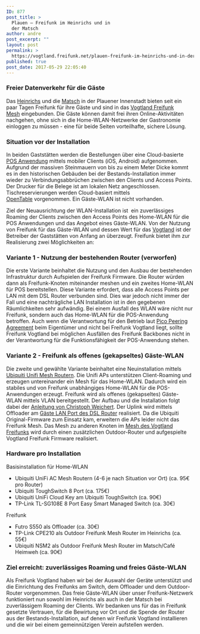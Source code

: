 ```yaml
---
ID: 877
post_title: >
  Plauen – Freifunk im Heinrichs und in
  der Matsch
author: andre
post_excerpt: ""
layout: post
permalink: >
  https://vogtland.freifunk.net/plauen-freifunk-im-heinrichs-und-in-der-matsch/
published: true
post_date: 2017-05-29 22:05:40
---
```

<h3>Freier Datenverkehr für die Gäste</h3>

Das <a href="http://www.heinrichs-plauen.de/" target="_blank">Heinrichs</a> und die <a href="https://matsch-plauen.jimdo.com/" target="_blank">Matsch</a> in der Plauener Innenstadt bieten seit ein paar Tagen Freifunk für ihre Gäste und sind in das <a href="https://vogtland.freifunk.net/map/" target="_blank">Vogtland Freifunk Mesh</a> eingebunden. Die Gäste können damit frei ihren Online-Aktivitäten nachgehen, ohne sich in die Home-WLAN-Netzwerke der Gastronomie einloggen zu müssen - eine für beide Seiten vorteilhafte, sichere Lösung.


<h3>Situation vor der Installation</h3>

In beiden Gaststätten werden die Bestellungen über eine Cloud-basierte <a href="https://www.gastronovi.de/" target="_blank">POS Anwendung</a> mittels mobiler Clients (iOS, Android) aufgenommen. Aufgrund der massiven Steinmauern von bis zu einem Meter Dicke kommt es in den historischen Gebäuden bei der Bestands-Installation immer wieder zu Verbindungsabbrüchen zwischen den Clients und Access Points. Der Drucker für die Belege ist am lokalen Netz angeschlossen. Tischreservierungen werden Cloud-basiert mittels <a href="https://www.opentable.de/start/home" target="_blank">OpenTable</a> vorgenommen. Ein Gäste-WLAN ist nicht vorhanden.

Ziel der Neuausrichtung der WLAN-Installation ist  ein zuverlässiges Roaming der Clients zwischen den Access Points des Home-WLAN für die POS Anwendungen und das Angebot eines Gäste-WLAN. Von der Nutzung von Freifunk für das Gäste-WLAN und dessen Wert für das <a href="http://www.vogtland-tourismus.de/" target="_blank">Vogtland</a> ist der Betreiber der Gaststätten von Anfang an überzeugt. Freifunk bietet ihm zur Realisierung zwei Möglichkeiten an:


<h3>Variante 1 - Nutzung der bestehenden Router (verworfen)</h3>

Die erste Variante beinhaltet die Nutzung und den Ausbau der bestehenden Infrastruktur durch Aufspielen der Freifunk Firmware. Die Router würden dann als Freifunk-Knoten miteinander meshen und ein zweites Home-WLAN für POS bereitstellen. Diese Variante erfordert, dass alle Access Points per LAN mit dem DSL Router verbunden sind. Dies war jedoch nicht immer der Fall und eine nachträgliche LAN Installation ist in den gegebenen Räumlichkeiten sehr aufwändig. Bei einem Ausfall des WLAN wäre nicht nur Freifunk, sondern auch das Home-WLAN für die POS-Anwendung betroffen. Auch wenn die Verantwortung für den Betrieb laut <a href="http://www.picopeer.net/PPA-de.shtml" target="_blank">Pico Peering Agreement</a> beim Eigentümer und nicht bei Freifunk Vogtland liegt, sollte Freifunk Vogtland bei möglichen Ausfällen des Freifunk Backbones nicht in der Verantwortung für die Funktionsfähigkeit der POS-Anwendung stehen. 

<h3>Variante 2 - Freifunk als offenes (gekapseltes) Gäste-WLAN</h3>

Die zweite und gewählte Variante beinhaltet eine Neuinstallation mittels <a href="http://dl-origin.ubnt.com/datasheets/unifi/UniFi_AC_Mesh_DS.pdf" target="_blank">Ubiquiti Unifi Mesh Routern</a>. Die Unifi APs unterstützen Client-Roaming und erzeugen untereinander ein Mesh für das Home-WLAN. Dadurch wird ein stabiles und von Freifunk unabhängiges Home-WLAN für die POS-Anwendungen erzeugt. Freifunk wird als offenes (gekapseltes) Gäste-WLAN mittels VLAN bereitgestellt. Der Aufbau und die Installation folgt dabei der <a href="https://psi.cx/2017/unifi-ff-setup/" target="_blank">Anleitung von Christoph Weichert</a>. Der Uplink wird mittels Offloader am <a href="https://vogtland.freifunk.net/freifunk-router-an-fritzbox-per-gaeste-lan/" target="_blank">Gäste LAN Port des DSL Router</a> realisiert. Da die Ubiquiti Original-Firmware zum Einsatz kam, erweitern die APs leider nicht das Freifunk Mesh. Das Mesh zu anderen Knoten im <a href="https://vogtland.freifunk.net/map/" target="_blank">Mesh des Vogtland Freifunks</a> wird durch einen zusätzlichen Outdoor-Router und aufgespielte Vogtland Freifunk Firmware realisiert. 

<h3>Hardware pro Installation</h3>

Basisinstallation für Home-WLAN 
<ul>
 	<li style="font-weight: 400;">Ubiquiti UniFi AC Mesh Routern (4-6 je nach Situation vor Ort) (ca. 95€ pro Router)</li>
 	<li style="font-weight: 400;">Ubiquiti ToughSwitch 8 Port (ca. 175€)</li>
 	<li style="font-weight: 400;">Ubiquiti UniFi Cloud Key am Ubiquiti ToughSwitch (ca. 90€)</li>
 	<li style="font-weight: 400;">TP-Link TL-SG108E 8 Port Easy Smart Managed Switch (ca. 30€)</li>
</ul>

Freifunk
<ul>
 	<li style="font-weight: 400;">Futro S550 als Offloader (ca. 30€)</li>
 	<li style="font-weight: 400;">TP-Link CPE210 als Outdoor Freifunk Mesh Router im Heinrichs (ca. 55€)</li>
 	<li style="font-weight: 400;">Ubiquiti NSM2 als Outdoor Freifunk Mesh Router im Matsch/Café Heimweh (ca. 90€)</li>
</ul>

<h3>Ziel erreicht: zuverlässiges Roaming und freies Gäste-WLAN</h3>

Als Freifunk Vogtland haben wir bei der Auswahl der Geräte unterstützt und die Einrichtung des Freifunks am Switch, dem Offloader und dem Outdoor-Router vorgenommen. Das freie Gäste-WLAN über unser Freifunk-Netzwerk funktioniert nun sowohl im Heinrichs als auch in der Matsch bei zuverlässigem Roaming der Clients. Wir bedanken uns für das in Freifunk gesetzte Vertrauen, für die Bewirtung vor Ort und die Spende der Router aus der Bestands-Installation, auf denen wir Freifunk Vogtland installieren und die wir bei einem gemeinnützigen Verein aufstellen werden.